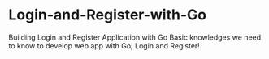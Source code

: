 # Login-and-Register-with-Go
Building Login and Register Application with Go Basic knowledges we need to know to develop web app with Go; Login and Register!
